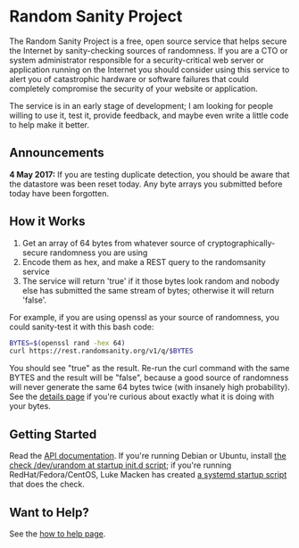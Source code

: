 # Random Sanity Project

The Random Sanity Project is a free, open source service that
helps secure the Internet by sanity-checking sources of
randomness. If you are a CTO or system administrator responsible for
a security-critical web server or application running on the
Internet you should consider using this service to alert you
of catastrophic hardware or software failures that could completely
compromise the security of your website or application.

The service is in an early stage of development; I am looking for
people willing to use it, test it, provide feedback, and maybe
even write a little code to help make it better.

## Announcements

**4 May 2017:** If you are testing duplicate detection, you should
be aware that the datastore was been reset today. Any byte arrays
you submitted before today have been forgotten.

## How it Works

1. Get an array of 64 bytes from whatever source of cryptographically-secure randomness you are using
2. Encode them as hex, and make a REST query to the randomsanity service
3. The service will return 'true' if it those bytes look random and nobody else has submitted the same stream of bytes; otherwise it will return 'false'.

For example, if you are using openssl as your source of
randomness, you could sanity-test it with this bash code:

```bash
BYTES=$(openssl rand -hex 64)
curl https://rest.randomsanity.org/v1/q/$BYTES
```

You should see "true" as the result. Re-run the curl command with
the same BYTES and the result will be "false", because a good
source of randomness will never generate the same 64 bytes twice
(with insanely high probability). See
the [details page](details) if you're curious about
exactly what it is doing with your bytes.

## Getting Started

Read the [API documentation](rest_api). If you're running Debian or Ubuntu,
install [the check /dev/urandom at startup init.d script](https://github.com/RandomSanityProject/randomsanity_debian/blob/master/randomsanity); if you're running RedHat/Fedora/CentOS, Luke Macken has created [a systemd startup script](https://github.com/lmacken/randomsanity_redhat) that does the  check.

## Want to Help?
See the [how to help page](how_to_help).
